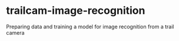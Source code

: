 # trailcam-image-recognition
Preparing data and training a model for image recognition from a trail camera
